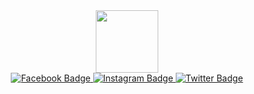 <header> 
  <div id="header" align="center">
  <img src="https://media.giphy.com/media/26DoiqmYcxgFICb3G/giphy-downsized-large.gif" width="100"/>
</div>
  
  <div id="badges" align="center">
  <a href="https://www.facebook.com/quandepptroai">
      <img src="https://img.shields.io/badge/Facebook-1877F2?style=for-the-badge&logo=facebook&logoColor=white" alt="Facebook Badge"/>
  </a>
    
  <a href="https://www.instagram.com/_quanphungg_">
      <img src="https://img.shields.io/badge/Instagram-E4405F?style=for-the-badge&logo=instagram&logoColor=white" alt="Instagram Badge"/>
  </a>
    
  <a href="your-twitter-URL">
    <img src="https://img.shields.io/badge/Twitter-blue?style=for-the-badge&logo=twitter&logoColor=white" alt="Twitter Badge"/>
  </a>
  
</div>
</header>
